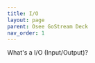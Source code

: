 ```yaml
---
title: I/O
layout: page
parent: Osee GoStream Deck
nav_order: 1
---
```


What's a I/O (Input/Output)?
